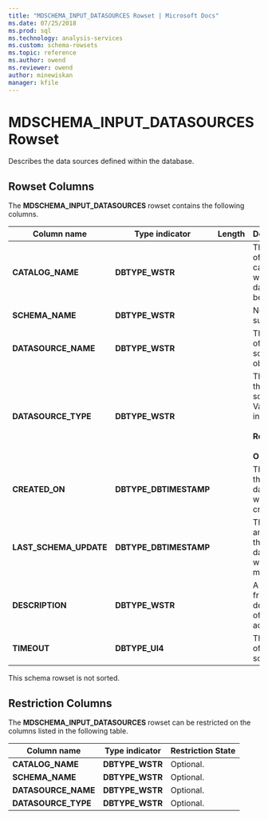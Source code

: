 ```yaml
---
title: "MDSCHEMA_INPUT_DATASOURCES Rowset | Microsoft Docs"
ms.date: 07/25/2018
ms.prod: sql
ms.technology: analysis-services
ms.custom: schema-rowsets
ms.topic: reference
ms.author: owend
ms.reviewer: owend
author: minewiskan
manager: kfile
---
```

# MDSCHEMA_INPUT_DATASOURCES Rowset

  Describes the data sources defined within the database.  
  
## Rowset Columns  
 The **MDSCHEMA_INPUT_DATASOURCES** rowset contains the following columns.  
  
|Column name|Type indicator|Length|Description|  
|-----------------|--------------------|------------|-----------------|  
|**CATALOG_NAME**|**DBTYPE_WSTR**||The name of the catalog to which this data source belongs.|  
|**SCHEMA_NAME**|**DBTYPE_WSTR**||Not supported.|  
|**DATASOURCE_NAME**|**DBTYPE_WSTR**||The name of the data source object.|  
|**DATASOURCE_TYPE**|**DBTYPE_WSTR**||The type of the data source. Valid values include:<br /><br /> **Relational**<br /><br /> **Olap**|  
|**CREATED_ON**|**DBTYPE_DBTIMESTAMP**||The date that the data source was created.|  
|**LAST_SCHEMA_UPDATE**|**DBTYPE_DBTIMESTAMP**||The date and time that the data source was last modified.|  
|**DESCRIPTION**|**DBTYPE_WSTR**||A user-friendly description of the action.|  
|**TIMEOUT**|**DBTYPE_UI4**||The timeout of the data source.|  
  
 This schema rowset is not sorted.  
  
## Restriction Columns  
 The **MDSCHEMA_INPUT_DATASOURCES** rowset can be restricted on the columns listed in the following table.  
  
|Column name|Type indicator|Restriction State|  
|-----------------|--------------------|-----------------------|  
|**CATALOG_NAME**|**DBTYPE_WSTR**|Optional.|  
|**SCHEMA_NAME**|**DBTYPE_WSTR**|Optional.|  
|**DATASOURCE_NAME**|**DBTYPE_WSTR**|Optional.|  
|**DATASOURCE_TYPE**|**DBTYPE_WSTR**|Optional.|  
